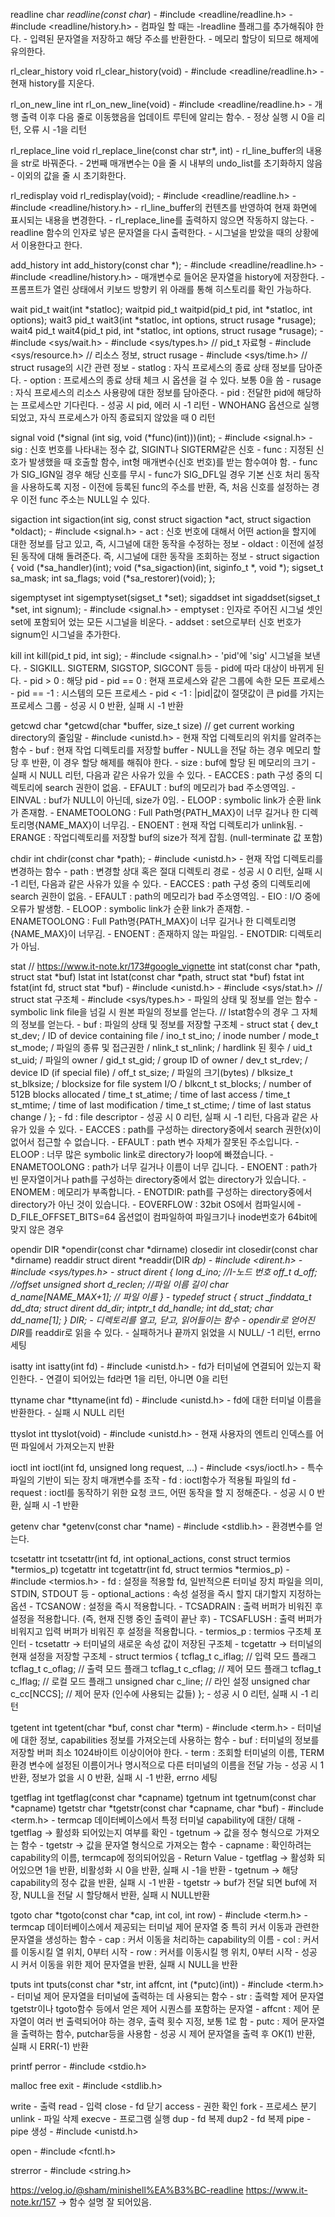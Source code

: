 readline
char	*readline(const char*)
	- #include <readline/readline.h>
	- #include <readline/history.h>
	- 컴파일 할 때는 -lreadline 플래그를 추가해줘야 한다.
	- 입력된 문자열을 저장하고 해당 주소를 반환한다.
	- 메모리 할당이 되므로 해제에 유의한다.

rl_clear_history
void	rl_clear_history(void)
	- #include <readline/readline.h>
	- 현재 history를 지운다.

rl_on_new_line
int		rl_on_new_line(void)
	- #include <readline/readline.h>
	- 개행 출력 이후 다음 줄로 이동했음을 업데이트 루틴에 알리는 함수.
	- 정상 실행 시 0을 리턴, 오류 시 -1을 리턴

rl_replace_line
void	rl_replace_line(const char str*, int)
	- rl_line_buffer의 내용을 str로 바꿔준다.
	- 2번째 매개변수는 0을 줄 시 내부의 undo_list를 초기화하지 않음
	- 이외의 값을 줄 시 초기화한다.

rl_redisplay
void	rl_redisplay(void);
	- #include <readline/readline.h>
	- #include <readline/history.h>
	- rl_line_buffer의 컨텐츠를 반영하여 현재 화면에 표시되는 내용을 변경한다.
	- rl_replace_line를 출력하지 않으면 작동하지 않는다.
	- readline 함수의 인자로 넣은 문자열을 다시 출력한다.
	- 시그널을 받았을 때의 상황에서 이용한다고 한다.

add_history
int	add_history(const char *);
	- #include <readline/readline.h>
	- #include <readline/history.h>
	- 매개변수로 들어온 문자열을 history에 저장한다.
	- 프롬프트가 열린 상태에서 키보드 방향키 위 아래를 통해 히스토리를 확인 가능하다.

wait
pid_t	wait(int *statloc);
waitpid
pid_t	waitpid(pid_t pid, int *statloc, int options);
wait3
pid_t	wait3(int *statloc, int options, struct rusage *rusage);
wait4
pid_t	wait4(pid_t pid, int *statloc, int options, struct rusage *rusage);
	- #include <sys/wait.h>
	- #include <sys/types.h> // pid_t 자료형
	- #include <sys/resource.h> // 리소스 정보, struct rusage
	- #include <sys/time.h> // struct rusage의 시간 관련 정보
	- statlog : 자식 프로세스의 종료 상태 정보를 담아준다.
	- option : 프로세스의 종료 상태 체크 시 옵션을 걸 수 있다. 보통 0을 씀
	- rusage : 자식 프로세스의 리소스 사용량에 대한 정보를 담아준다.
	- pid : 전달한 pid에 해당하는 프로세스만 기다린다.
	- 성공 시 pid, 에러 시 -1 리턴
	- WNOHANG 옵션으로 실행되었고, 자식 프로세스가 아직 종료되지 않았을 때 0 리턴

signal
void	(*signal (int sig, void (*func)(int)))(int);
	- #include <signal.h>
	- sig : 신호 번호를 나타내는 정수 값, SIGINT나 SIGTERM같은 신호
	- func : 지정된 신호가 발생했을 때 호출할 함수, int형 매개변수(신호 번호)를 받는 함수여야 함.
		- func가 SIG_IGN일 경우 해당 신호를 무시
		- func가 SIG_DFL일 경우 기본 신호 처리 동작을 사용하도록 지정
	- 이전에 등록된 func의 주소를 반환, 즉, 처음 신호를 설정하는 경우 이전 func 주소는 NULL일 수 있다.

sigaction
int		sigaction(int sig, const struct sigaction *act, struct sigaction *oldact);
	- #include <signal.h>
	- act : 신호 번호에 대해서 어떤 action을 할지에 대한 정보를 담고 있고, 즉, 시그널에 대한 동작을 수정하는 정보
	- oldact : 이전에 설정된 동작에 대해 돌려준다. 즉, 시그널에 대한 동작을 조회하는 정보
	- 	struct sigaction
		{
			void     (*sa_handler)(int);
			void     (*sa_sigaction)(int, siginfo_t *, void *);
			sigset_t   sa_mask;
			int        sa_flags;
			void     (*sa_restorer)(void);
		};

sigemptyset
int		sigemptyset(sigset_t *set);
sigaddset
int		sigaddset(sigset_t *set, int signum);
	- #include <signal.h>
	- emptyset : 인자로 주어진 시그널 셋인 set에 포함되어 었는 모든 시그널을 비운다.
	- addset : set으로부터 신호 번호가 signum인 시그널을 추가한다.

kill
int		kill(pid_t pid, int sig);
	- #include <signal.h>
	- 'pid'에 'sig' 시그널을 보낸다.
		- SIGKILL. SIGTERM, SIGSTOP, SIGCONT 등등
	- pid에 따라 대상이 바뀌게 된다.
		- pid > 0 : 해당 pid
		- pid == 0 : 현재 프로세스와 같은 그룹에 속한 모든 프로세스
		- pid == -1 : 시스템의 모든 프로세스
		- pid < -1 : |pid|값이 절댓값이 큰 pid를 가지는 프로세스 그룹
	- 성공 시 0 반환, 실패 시 -1 반환

getcwd
char	*getcwd(char *buffer, size_t size) // get current working directory의 줄임말
	- #include <unistd.h>
	- 현재 작업 디렉토리의 위치를 알려주는 함수
	- buf : 현재 작업 디렉토리를 저장할 buffer
		- NULL을 전달 하는 경우 메모리 할당 후 반환, 이 경우 할당 해제를 해줘야 한다.
	- size : buf에 할당 된 메모리의 크기
	- 실패 시 NULL 리턴, 다음과 같은 사유가 있을 수 있다.
		- EACCES : path 구성 중의 디렉토리에 search 권한이 없음.
		- EFAULT : buf의 메모리가 bad 주소영역임.
		- EINVAL : buf가 NULL이 아닌데, size가 0임.
		- ELOOP  : symbolic link가 순환 link가 존재함.
		- ENAMETOOLONG : Full Path명{PATH_MAX}이 너무 길거나 한 디렉토리명{NAME_MAX}이 너무김.
		- ENOENT : 현재 작업 디렉토리가 unlink됨.
		- ERANGE : 작업디렉토리를 저장할 buf의 size가 적게 잡힘. (null-terminate 값 포함)

chdir
int		chdir(const char *path);
	- #include <unistd.h>
	- 현재 작업 디렉토리를 변경하는 함수
	- path : 변경할 상대 혹은 절대 디렉토리 경로
	- 성공 시 0 리턴, 실패 시 -1 리턴, 다음과 같은 사유가 있을 수 있다.
		- EACCES : path 구성 중의 디렉토리에 search 권한이 없음.
		- EFAULT : path의 메모리가 bad 주소영역임.
		- EIO    : I/O 중에 오류가 발생함.
		- ELOOP  : symbolic link가 순환 link가 존재함.
		- ENAMETOOLONG : Full Path명{PATH_MAX}이 너무 길거나 한 디렉토리명{NAME_MAX}이 너무김.
		- ENOENT : 존재하지 않는 파일임.
		- ENOTDIR: 디렉토리가 아님.

stat // https://www.it-note.kr/173#google_vignette
int		stat(const char *path, struct stat *buf)
lstat
int		lstat(const char *path, struct stat *buf)
fstat
int		fstat(int fd, struct stat *buf)
	- #include <unistd.h>
	- #include <sys/stat.h> // struct stat 구조체
	- #include <sys/types.h>
	- 파일의 상태 및 정보를 얻는 함수
	- symbolic link file을 넘길 시 원본 파일의 정보를 얻는다. // lstat함수의 경우 그 자체의 정보를 얻는다.
	- buf : 파일의 상태 및 정보를 저장할 구조체
	-	struct stat
		{
			dev_t     st_dev;     / ID of device containing file /
			ino_t     st_ino;     / inode number /
			mode_t    st_mode;    / 파일의 종류 및 접근권한 /
			nlink_t   st_nlink;   / hardlink 된 횟수 /
			uid_t     st_uid;     / 파일의 owner /
			gid_t     st_gid;     / group ID of owner /
			dev_t     st_rdev;    / device ID (if special file) /
			off_t     st_size;    / 파일의 크기(bytes) /
			blksize_t st_blksize; / blocksize for file system I/O /
			blkcnt_t  st_blocks;  / number of 512B blocks allocated /
			time_t    st_atime;   / time of last access /
			time_t    st_mtime;   / time of last modification /
			time_t    st_ctime;   / time of last status change /
		};
	- fd : file descriptor
	- 성공 시 0 리턴, 실패 시 -1 리턴, 다음과 같은 사유가 있을 수 있다.
		- EACCES : path를 구성하는 directory중에서 search 권한(x)이 없어서 접근할 수 없습니다.
		- EFAULT : path 변수 자체가 잘못된 주소입니다. 
		- ELOOP  : 너무 많은 symbolic link로 directory가 loop에 빠졌습니다.
		- ENAMETOOLONG : path가 너무 길거나 이름이 너무 깁니다.
		- ENOENT : path가 빈 문자열이거나 path를 구성하는 directory중에서 없는 directory가 있습니다.
		- ENOMEM : 메모리가 부족합니다.
		- ENOTDIR: path를 구성하는 directory중에서 directory가 아닌 것이 있습니다.
		- EOVERFLOW : 32bit OS에서 컴파일시에 -D_FILE_OFFSET_BITS=64 옵션없이 컴파일하여 파일크기나 inode번호가 64bit에 맞지 않은 경우

opendir
DIR 	*opendir(const char *dirname)
closedir
int		closedir(const char *dirname)
readdir
struct dirent	*readdir(DIR *dp)
	- #include <dirent.h>
	- #include <sys/types.h>
	-	struct dirent
		{
			long			d_ino;       //I-노드 번호
			off_t			d_off;      //offset
			unsigned short	d_reclen;  //파일 이름 길이
			char			d_name[NAME_MAX+1]; // 파일 이름
		}
	-	typedef struct
		{
			struct _finddata_t	dd_dta;
			struct dirent		dd_dir;
			intptr_t			dd_handle;
			int					dd_stat;
			char				dd_name[1];
		} DIR;
	- 디렉토리를 열고, 닫고, 읽어들이는 함수
	- opendir로 얻어진 DIR*를 readdir로 읽을 수 있다.
	- 실패하거나 끝까지 읽었을 시 NULL/ -1 리턴, errno 세팅

isatty
int		isatty(int fd)
	- #include <unistd.h>
	- fd가 터미널에 연결되어 있는지 확인한다.
	- 연결이 되어있는 fd라면 1을 리턴, 아니면 0을 리턴

ttyname
char	*ttyname(int fd)
	- #include <unistd.h>
	- fd에 대한 터미널 이름을 반환한다.
	- 실패 시 NULL 리턴

ttyslot
int		ttyslot(void)
	- #include <unistd.h>
	- 현재 사용자의 엔트리 인덱스를 어떤 파일에서 가져오는지 반환

ioctl
int		ioctl(int fd, unsigned long request, ...)
	- #include <sys/ioctl.h>
	- 특수 파일의 기반이 되는 장치 매개변수를 조작
	- fd : ioctl함수가 적용될 파일의 fd
	- request : ioctl를 동작하기 위한 요청 코드, 어떤 동작을 할 지 정해준다.
	- 성공 시 0 반환, 실패 시 -1 반환

getenv
char	*getenv(const char *name)
	- #include <stdlib.h>
	- 환경변수를 얻는다.

tcsetattr
int		tcsetattr(int fd, int optional_actions, const struct termios *termios_p)
tcgetattr
int		tcgetattr(int fd, struct termios *termios_p)
	- #include <termios.h>
	- fd : 설정을 적용할 fd, 일반적으론 터미널 장치 파일을 의미, STDIN, STDOUT 등
	- optional_actions : 속성 설정을 즉시 할지 대기할지 지정하는 옵션
		- TCSANOW : 설정을 즉시 적용합니다.
		- TCSADRAIN : 출력 버퍼가 비워진 후 설정을 적용합니다. (즉, 현재 진행 중인 출력이 끝난 후)
		- TCSAFLUSH : 출력 버퍼가 비워지고 입력 버퍼가 비워진 후 설정을 적용합니다.
	- termios_p : termios 구조체 포인터
		- tcsetattr -> 터미널의 새로운 속성 값이 저장된 구조체
		- tcgetattr -> 터미널의 현재 설정을 저장할 구조체
	-	struct termios
		{
			tcflag_t c_iflag;  // 입력 모드 플래그
			tcflag_t c_oflag;  // 출력 모드 플래그
			tcflag_t c_cflag;  // 제어 모드 플래그
			tcflag_t c_lflag;  // 로컬 모드 플래그
			unsigned char c_line;  // 라인 설정
			unsigned char c_cc[NCCS];  // 제어 문자 (인수에 사용되는 값들)
		};
	- 성공 시 0 리턴, 실패 시 -1 리턴
	
tgetent
int		tgetent(char *buf, const char *term)
	- #include <term.h>
	- 터미널에 대한 정보, capabilities 정보를 가져오는데 사용하는 함수
	- buf : 터미널의 정보를 저장할 버퍼 최소 1024바이트 이상이어야 한다.
	- term : 조회할 터미널의 이름, TERM 환경 변수에 설정된 이름이거나 명시적으로 다른 터미널의 이름을 전달 가능
	- 성공 시 1 반환, 정보가 없을 시 0 반환, 실패 시 -1 반환, errno 세팅

tgetflag
int		tgetflag(const char *capname)
tgetnum
int		tgetnum(const char *capname)
tgetstr
char	*tgetstr(const char *capname, char *buf)
	- #include <term.h>
	- termcap 데이터베이스에서 특정 터미널 capability에 대한/ 대해
		- tgetflag -> 활성화 되어있는지 여부를 확인
		- tgetnum -> 값을 정수 형식으로 가져오는 함수
		- tgetstr -> 값을 문자열 형식으로 가져오는 함수
	- capname : 확인하려는 capability의 이름, termcap에 정의되어있음
	- Return Value
		- tgetflag -> 활성화 되어있으면 1을 반환, 비활성화 시 0을 반환, 실패 시 -1을 반환
		- tgetnum -> 해당 capability의 정수 값을 반환, 실패 시 -1 반환
		- tgetstr -> buf가 전달 되면 buf에 저장, NULL을 전달 시 할당해서 반환, 실패 시 NULL반환

tgoto
char	*tgoto(const char *cap, int col, int row)
	- #include <term.h>
	- termcap 데이터베이스에서 제공되는 터미널 제어 문자열 중 특히 커서 이동과 관련한 문자열을 생성하는 함수
	- cap : 커서 이동을 처리하는 capability의 이름
	- col : 커서를 이동시킬 열 위치, 0부터 시작
	- row : 커서를 이동시킬 행 위치, 0부터 시작
	- 성공 시 커서 이동을 위한 제어 문자열을 반환, 실패 시 NULL을 반환

tputs
int		tputs(const char *str, int affcnt, int (*putc)(int))
	- #include <term.h>
	- 터미널 제어 문자열을 터미널에 출력하는 데 사용되는 함수
	- str : 출력할 제어 문자열 tgetstr이나 tgoto함수 등에서 얻은 제어 시퀀스를 포함하는 문자열
	- affcnt : 제어 문자열이 여러 번 출력되어야 하는 경우, 출력 횟수 지정, 보통 1로 함
	- putc : 제어 문자열을 출력하는 함수, putchar등을 사용함
	- 성공 시 제어 문자열을 출력 후 OK(1) 반환, 실패 시 ERR(-1) 반환

printf
perror
	- #include <stdio.h>

malloc
free
exit
	- #include <stdlib.h>

write - 출력
read - 입력
close - fd 닫기
access - 권한 확인
fork - 프로세스 분기
unlink - 파일 삭제
execve - 프로그램 실행
dup - fd 복제
dup2 - fd 복제
pipe - pipe 생성
	- #include <unistd.h>

open
	- #include <fcntl.h>
	
strerror
	- #include <string.h>

https://velog.io/@sham/minishell%EA%B3%BC-readline
https://www.it-note.kr/157 -> 함수 설명 잘 되어있음.
